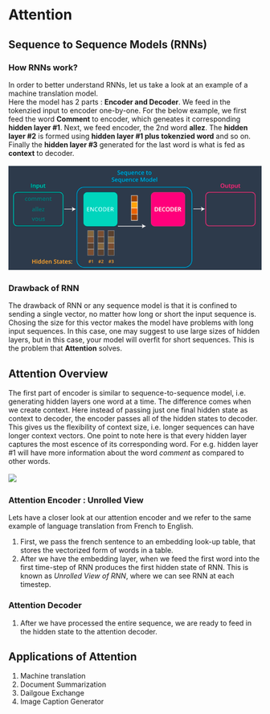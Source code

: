 # Attention

## Sequence to Sequence Models (RNNs) 

### How RNNs work?

In order to better understand RNNs, let us take a look at an example of a machine translation model.<br> Here the model has 2 parts : **Encoder and Decoder**. We feed in the tokenzied input to encoder one-by-one. For the below example, we first feed the word **Comment** to encoder, which geneates it corresponding **hidden layer #1**. Next, we feed encoder, the 2nd word **allez**. The **hidden layer #2** is formed using **hidden layer #1 plus tokenzied word** and so on. Finally the **hidden layer #3** generated for the last word is what is fed as **context** to decoder.<br><br>
<img src="./images/sequence_to_sequence.png"></img>

### Drawback of RNN

The drawback of RNN or any sequence model is that it is confined to sending a single vector, no matter how long or short the input sequence is. Chosing the size for this vector makes the model have problems with long input sequences. In this case, one may suggest to use large sizes of hidden layers, but in this case, your model will overfit for short sequences. This is the problem that **Attention** solves.


## Attention Overview 
The first part of encoder is similar to sequence-to-sequence model, i.e. generating hidden layers one word at a time. The difference comes when we create context. Here instead of passing just one final hidden state as context to decoder, the encoder passes all of the hidden states to decoder. <br>
This gives us the flexibility of context size, i.e. longer sequences can have longer context vectors. One point to note here is that every hidden layer captures the most escence of its corresponding word. For e.g. hidden layer #1 will have more information about the word *comment* as compared to other words.<br><br>
<img src="./images/attention_overview_encoder.png"></img>

### Attention Encoder : Unrolled View

Lets have a closer look at our attention encoder and we refer to the same example of language translation from French to English. <br>
1. First, we pass the french sentence to an embedding look-up table, that stores the vectorized form of words in a table.
2. After we have the embedding layer, when we feed the first word into the first time-step of RNN produces the first hidden state of RNN. This is known as *Unrolled View of RNN*, where we can see RNN at each timestep.

### Attention Decoder

1. After we have processed the entire sequence, we are ready to feed in the hidden state to the attention decoder.



## Applications of Attention

1. Machine translation
2. Document Summarization
3. Dailgoue Exchange
4. Image Caption Generator
